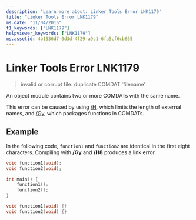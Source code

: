 ```yaml
---
description: "Learn more about: Linker Tools Error LNK1179"
title: "Linker Tools Error LNK1179"
ms.date: "11/04/2016"
f1_keywords: ["LNK1179"]
helpviewer_keywords: ["LNK1179"]
ms.assetid: 4b1536d7-0d3d-4f29-a9c1-6fa5cf6cb665
---
```

# Linker Tools Error LNK1179

> invalid or corrupt file: duplicate COMDAT 'filename'

An object module contains two or more COMDATs with the same name.

This error can be caused by using [/H](../../build/reference/h-restrict-length-of-external-names.md), which limits the length of external names, and [/Gy](../../build/reference/gy-enable-function-level-linking.md), which packages functions in COMDATs.

## Example

In the following code, `function1` and `function2` are identical in the first eight characters. Compiling with **/Gy** and **/H8** produces a link error.

```cpp
void function1(void);
void function2(void);

int main() {
    function1();
    function2();
}

void function1(void) {}
void function2(void) {}
```

